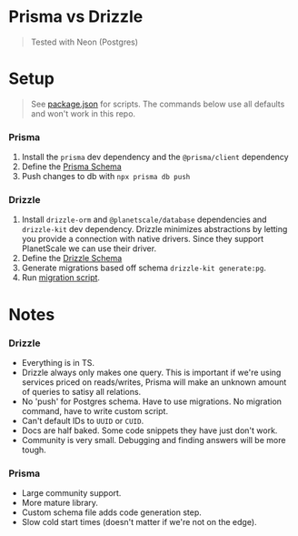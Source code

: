 # Prisma vs Drizzle

> Tested with Neon (Postgres)

# Setup

> See [package.json](./nx/package.json) for scripts. The commands below use all defaults and won't work in this repo.

### Prisma

1. Install the `prisma` dev dependency and the `@prisma/client` dependency
2. Define the [Prisma Schema](./nx/packages/prisma/src/schema.prisma)
3. Push changes to db with `npx prisma db push`

### Drizzle

1. Install `drizzle-orm` and `@planetscale/database` dependencies and `drizzle-kit` dev dependency. Drizzle minimizes abstractions by letting you provide a connection with native drivers. Since they support PlanetScale we can use their driver.
2. Define the [Drizzle Schema](./nx/packages/drizzle/src/schema.ts)
3. Generate migrations based off schema `drizzle-kit generate:pg`.
4. Run [migration script](./nx/packages//drizzle/src/migrate.ts).

# Notes

### Drizzle

- Everything is in TS.
- Drizzle always only makes one query. This is important if we're using services priced on reads/writes, Prisma will make an unknown amount of queries to satisy all relations.
- No 'push' for Postgres schema. Have to use migrations. No migration command, have to write custom script.
- Can't default IDs to `UUID` or `CUID`.
- Docs are half baked. Some code snippets they have just don't work.
- Community is very small. Debugging and finding answers will be more tough.

### Prisma

- Large community support.
- More mature library.
- Custom schema file adds code generation step.
- Slow cold start times (doesn't matter if we're not on the edge).
